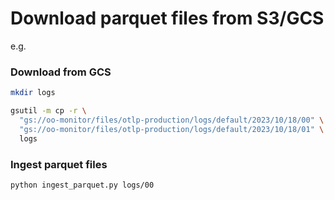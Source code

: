 # Download parquet files from S3/GCS

e.g.

### Download from GCS



```bash
mkdir logs

gsutil -m cp -r \
  "gs://oo-monitor/files/otlp-production/logs/default/2023/10/18/00" \
  "gs://oo-monitor/files/otlp-production/logs/default/2023/10/18/01" \
  logs
```

### Ingest parquet files

```bash
python ingest_parquet.py logs/00
```
